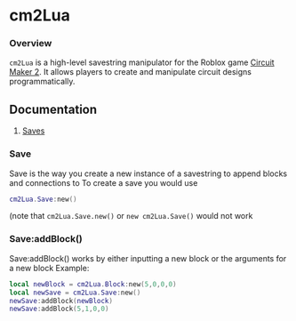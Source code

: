 # cm2Lua

### Overview
`cm2Lua` is a high-level savestring manipulator for the Roblox game [Circuit Maker 2](https://www.roblox.com/games/6652606416/Circuit-Maker-2). It allows players to create and manipulate circuit designs programmatically.

## Documentation
1. [Saves](#save)

### Save
Save is the way you create a new instance of a savestring to append blocks and connections to
To create a save you would use
```lua
cm2Lua.Save:new()
```
(note that `cm2Lua.Save.new()` or `new cm2Lua.Save()` would not work
### Save:addBlock()
Save:addBlock() works by either inputting a new block or the arguments for a new block
Example:
```lua
local newBlock = cm2Lua.Block:new(5,0,0,0)
local newSave = cm2Lua.Save:new()
newSave:addBlock(newBlock)
newSave:addBlock(5,1,0,0)
```
